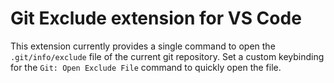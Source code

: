 # Git Exclude extension for VS Code

This extension currently provides a single command to open the `.git/info/exclude` file of the current git repository. Set a custom keybinding for the `Git: Open Exclude File` command to quickly open the file.
